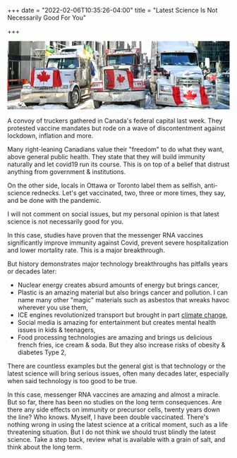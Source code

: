 +++
date = "2022-02-06T10:35:26-04:00"
title = "Latest Science Is Not Necessarily Good For You"

+++

![truckers](/images/truckers.jpeg)

A convoy of truckers gathered in Canada's federal capital last week. They protested vaccine mandates but rode on a wave of discontentment against lockdown, inflation and more.

Many right-leaning Canadians value their "freedom" to do what they want, above general public health. They state that they will build immunity naturally and let covid19 run its course. This is on top of a belief that distrust anything from government & institutions.

On the other side, locals in Ottawa or Toronto label them as selfish, anti-science rednecks. Let's get vaccinated, two, three or more times, they say, and be done with the pandemic.

I will not comment on social issues, but my personal opinion is that latest science is not necessarily good for you.

In this case, studies have proven that the messenger RNA vaccines significantly improve immunity against Covid, prevent severe hospitalization and lower mortality rate. This is a major breakthrough.

But history demonstrates major technology breakthroughs has pitfalls years or decades later:

* Nuclear energy creates absurd amounts of energy but brings cancer,
* Plastic is an amazing material but also brings cancer and pollution. I can name many other "magic" materials such as asbestos that wreaks havoc wherever you use them,
* ICE engines revolutionized transport but brought in part [climate change](https://studiozenkai.com/post/climate-change-you-me/),
* Social media is amazing for entertainment but creates mental health issues in kids & teenagers,
* Food processing technologies are amazing and brings us delicious french fries, ice cream & soda. But they also increase risks of obesity & diabetes Type 2,

There are countless examples but the general gist is that technology or the latest science will bring serious issues, often many decades later, especially when said technology is too good to be true.

In this case, messenger RNA vaccines are amazing and almost a miracle. But so far, there has been no studies on the long term consequences. Are there any side effects on immunity or precursor cells, twenty years down the line? Who knows. Myself, I have been double vaccinated. There's nothing wrong in using the latest science at a critical moment, such as a life threatening situation. But I do not think we should trust blindly the latest science. Take a step back, review what is available with a grain of salt, and think about the long term.